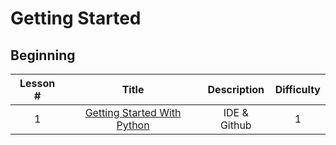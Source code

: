 # Getting Started

## Beginning
|  Lesson #   |              Title              | Description  | Difficulty |
|:-----------:|:-------------------------------:|:------------:|:----------:|
|      1      | [Getting Started With Python](https://github.com/TeamUnsinkable/Documentation/blob/b56f33e6695445f508de50c662045b2c5c8bece1/Pages/Getting%20Started%20With%20Python.md) | IDE & Github |     1      |
